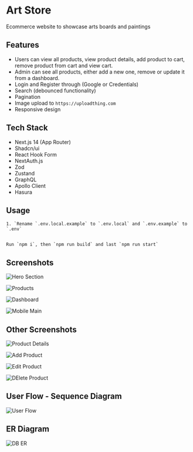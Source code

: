# Art Store

Ecommerce website to showcase arts boards and paintings

## Features

- Users can view all products, view product details, add product to cart, remove product from cart and view cart.
- Admin can see all products, either add a new one, remove or update it from a dashboard.
- Login and Register through (Google or Credentials)
- Search (debounced functionality)
- Pagination
- Image upload to `https://uploadthing.com`
- Responsive design

## Tech Stack

- Next.js 14 (App Router)
- Shadcn/ui
- React Hook Form
- NextAuth.js
- Zod
- Zustand
- GraphQL
- Apollo Client
- Hasura

## Usage

```
1. `Rename `.env.local.example` to `.env.local` and `.env.example` to `.env`


Run `npm i`, then `npm run build` and last `npm run start`

```

## Screenshots

![Hero Section](https://utfs.io/f/29f856d3-0cb7-4ae2-8b3a-8d8d729981ee-1zo3d.png)

![Products](https://utfs.io/f/18ccfbfe-2613-4040-8b20-23b3e2d27392-1ro3r0.png)

![Dashboard](https://utfs.io/f/3e1d343e-1fde-4728-a8de-9435d534a51b-hbvaek.png)

![Mobile Main](https://utfs.io/f/31f22b6f-046c-44b7-bf78-a959f53b3eba-mhsut8.png)

## Other Screenshots

![Product Details](https://utfs.io/f/847b2951-2ddb-4879-87c6-3bbfc74e54d5-54al3d.png)

![Add Product](https://utfs.io/f/bcc08295-5f58-4dc9-9755-3ddc05973dfd-22e9.png)

![Edit Product](https://utfs.io/f/3f03ab44-a655-4293-a024-9f34db46819a-1umfe.png)

![DElete Product](https://utfs.io/f/f30bc224-a6ab-41df-8927-4a8fb24bf995-24nf.png)

## User Flow - Sequence Diagram

![User Flow](https://utfs.io/f/7aee6d3d-86eb-489f-b7ae-b6dfead61101-5lwdgi.png)

## ER Diagram

![DB ER](https://utfs.io/f/f104af1b-fddd-456f-81ad-64a0debf0955-o1igxt.png)

